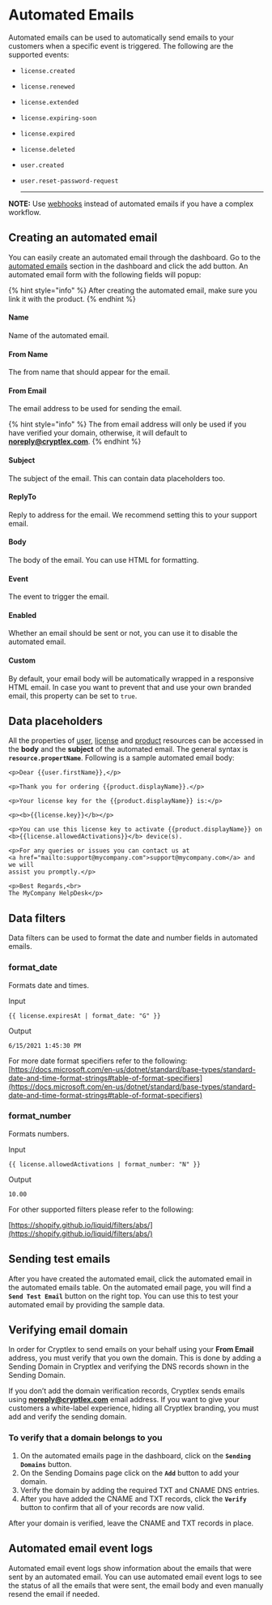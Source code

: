 # Automated Emails

Automated emails can be used to automatically send emails to your customers when a specific event is triggered. The following are the supported events:

* `license.created`
* `license.renewed`
* `license.extended`
* `license.expiring-soon`&#x20;
* `license.expired`
* `license.deleted`
* `user.created`
*   `user.reset-password-request`

    ****

**NOTE:** Use [webhooks](webhooks.md) instead of automated emails if you have a complex workflow.

## Creating an automated email

You can easily create an automated email through the dashboard. Go to the [automated emails](https://app.cryptlex.com/automated-emails) section in the dashboard and click the add button. An automated email form with the following fields will popup:&#x20;

{% hint style="info" %}
After creating the automated email, make sure you link it with the product.
{% endhint %}

#### **Name**

Name of the automated email.

#### **From Name**

The from name that should appear for the email.

#### **From Email**

The email address to be used for sending the email.

{% hint style="info" %}
The from email address will only be used if you have verified your domain, otherwise, it will default to **noreply@cryptlex.com**.
{% endhint %}

#### Subject

The subject of the email. This can contain data placeholders too.

#### **ReplyTo**

Reply to address for the email. We recommend setting this to your support email.

#### **Body**

The body of the email. You can use HTML for formatting.

#### **Event**

The event to trigger the email.

#### **Enabled**

Whether an email should be sent or not, you can use it to disable the automated email.

#### **Custom**

By default, your email body will be automatically wrapped in a responsive HTML email. In case you want to prevent that and use your own branded email, this property can be set to `true`.

## Data placeholders

All the properties of [user](https://api.cryptlex.com/v3/docs#operation/get/v3/users/{id}), [license](https://api.cryptlex.com/v3/docs#operation/get/v3/licenses/{id}) and [product](https://api.cryptlex.com/v3/docs#operation/get/v3/products/{id}) resources can be accessed in the **body** and the **subject** of the automated email. The general syntax is **`resource.propertName`**. Following is a sample automated email body:

```markup
<p>Dear {{user.firstName}},</p>

<p>Thank you for ordering {{product.displayName}}.</p>

<p>Your license key for the {{product.displayName}} is:</p> 

<p><b>{{license.key}}</b></p>

<p>You can use this license key to activate {{product.displayName}} on 
<b>{{license.allowedActivations}}</b> device(s).

<p>For any queries or issues you can contact us at 
<a href="mailto:support@mycompany.com">support@mycompany.com</a> and we will 
assist you promptly.</p>

<p>Best Regards,<br>
The MyCompany HelpDesk</p>
```

## Data filters

Data filters can be used to format the date and number fields in automated emails.

### format\_date

Formats date and times.

Input

```
{{ license.expiresAt | format_date: "G" }}
```

Output

```
6/15/2021 1:45:30 PM
```

For more date format specifiers refer to the following: [https://docs.microsoft.com/en-us/dotnet/standard/base-types/standard-date-and-time-format-strings#table-of-format-specifiers](https://docs.microsoft.com/en-us/dotnet/standard/base-types/standard-date-and-time-format-strings#table-of-format-specifiers)

### format\_number

Formats numbers.

Input

```
{{ license.allowedActivations | format_number: "N" }}
```

Output

```
10.00
```

For other supported filters please refer to the following:

[https://shopify.github.io/liquid/filters/abs/](https://shopify.github.io/liquid/filters/abs/)

## Sending test emails

After you have created the automated email, click the automated email in the automated emails table. On the automated email page, you will find a **`Send Test Email`** button on the right top. You can use this to test your automated email by providing the sample data.

## Verifying email domain

In order for Cryptlex to send emails on your behalf using your **From Email** address, you must verify that you own the domain. This is done by adding a Sending Domain in Cryptlex and verifying the  DNS records shown in the Sending Domain.

If you don’t add the domain verification records, Cryptlex sends emails using **noreply@cryptlex.com** email address. If you want to give your customers a white-label experience, hiding all Cryptlex branding, you must add and verify the sending domain.

### **To verify that a domain belongs to you**

1. On the automated emails page in the dashboard, click on the **`Sending Domains`** button.
2. On the Sending Domains page click on the **`Add`** button to add your domain.
3. Verify the domain by adding the required TXT and CNAME DNS entries.&#x20;
4. After you have added the CNAME and TXT records, click the **`Verify`** button to confirm that all of your records are now valid.

After your domain is verified, leave the CNAME and TXT records in place.

## Automated email event logs

Automated email event logs show information about the emails that were sent by an automated email. You can use automated email event logs to see the status of all the emails that were sent, the email body and even manually resend the email if needed.
